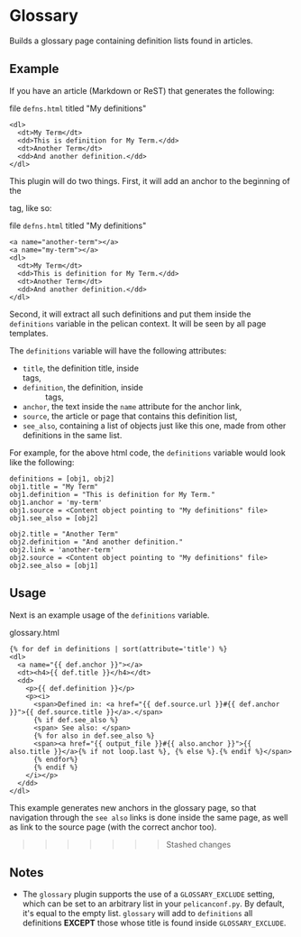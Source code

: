 # Glossary

Builds a glossary page containing definition lists found in articles.


## Example

If you have an article (Markdown or ReST) that generates the following:

file `defns.html` titled "My definitions"
```
<dl>
  <dt>My Term</dt>
  <dd>This is definition for My Term.</dd>
  <dt>Another Term</dt>
  <dd>And another definition.</dd>
</dl>
```

This plugin will do two things. First, it will add an anchor to the
beginning of the <dl> tag, like so:

file `defns.html` titled "My definitions"
```
<a name="another-term"></a>
<a name="my-term"></a>
<dl>
  <dt>My Term</dt>
  <dd>This is definition for My Term.</dd>
  <dt>Another Term</dt>
  <dd>And another definition.</dd>
</dl>
```

Second, it will extract all such definitions and put them inside the
`definitions` variable in the pelican context. It will be seen by all page
templates.

The `definitions` variable will have the following attributes:
+ `title`, the definition title, inside <dt> tags,
+ `definition`, the definition, inside <dd> tags,
+ `anchor`, the text inside the `name` attribute for the anchor link,
+ `source`, the article or page that contains this definition list,
+ `see_also`, containing a list of objects just like this one, made from
  other definitions in the same list.

For example, for the above html code, the `definitions` variable would look
like the following:

```
definitions = [obj1, obj2]
obj1.title = "My Term"
obj1.definition = "This is definition for My Term."
obj1.anchor = 'my-term'
obj1.source = <Content object pointing to "My definitions" file>
obj1.see_also = [obj2]

obj2.title = "Another Term"
obj2.definition = "And another definition."
obj2.link = 'another-term'
obj2.source = <Content object pointing to "My definitions" file>
obj2.see_also = [obj1]
```


## Usage

Next is an example usage of the `definitions` variable.

glossary.html
```
{% for def in definitions | sort(attribute='title') %}
<dl>
  <a name="{{ def.anchor }}"></a>
  <dt><h4>{{ def.title }}</h4></dt>
  <dd>
    <p>{{ def.definition }}</p>
    <p><i>
      <span>Defined in: <a href="{{ def.source.url }}#{{ def.anchor }}">{{ def.source.title }}</a>.</span>
      {% if def.see_also %}
      <span> See also: </span>
      {% for also in def.see_also %}
      <span><a href="{{ output_file }}#{{ also.anchor }}">{{ also.title }}</a>{% if not loop.last %}, {% else %}.{% endif %}</span>
      {% endfor%}
      {% endif %}
    </i></p>
  </dd>
</dl>
```

This example generates new anchors in the glossary page, so that navigation
through the `see also` links is done inside the same page, as well as link
to the source page (with the correct anchor too).
>>>>>>> Stashed changes

## Notes

+ The `glossary` plugin supports the use of a `GLOSSARY_EXCLUDE` setting,
  which can be set to an arbitrary list in your `pelicanconf.py`. By
  default, it's equal to the empty list. `glossary` will add to
  `definitions` all definitions **EXCEPT** those whose title is found
  inside `GLOSSARY_EXCLUDE`.
